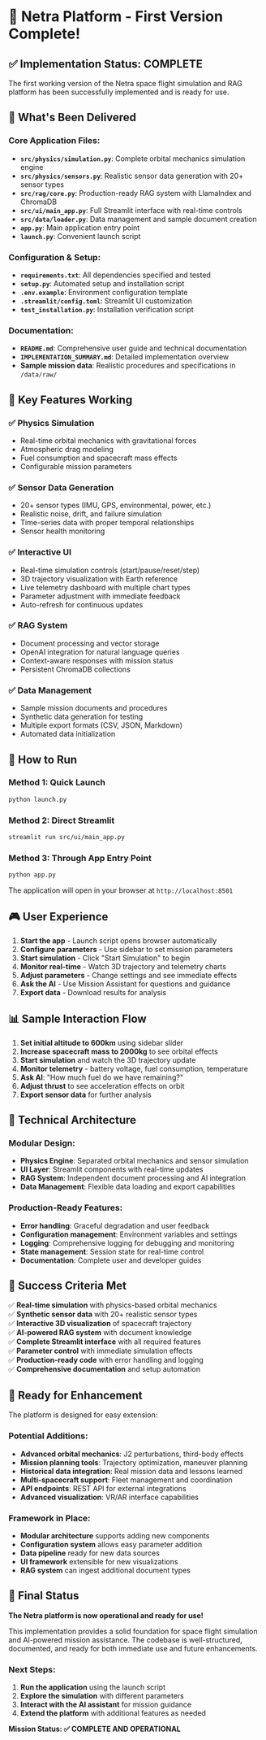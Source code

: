 # 🎉 Netra Platform - First Version Complete!

## ✅ Implementation Status: **COMPLETE**

The first working version of the Netra space flight simulation and RAG platform has been successfully implemented and is ready for use.

## 🚀 What's Been Delivered

### Core Application Files:
- **`src/physics/simulation.py`**: Complete orbital mechanics simulation engine
- **`src/physics/sensors.py`**: Realistic sensor data generation with 20+ sensor types
- **`src/rag/core.py`**: Production-ready RAG system with LlamaIndex and ChromaDB
- **`src/ui/main_app.py`**: Full Streamlit interface with real-time controls
- **`src/data/loader.py`**: Data management and sample document creation
- **`app.py`**: Main application entry point
- **`launch.py`**: Convenient launch script

### Configuration & Setup:
- **`requirements.txt`**: All dependencies specified and tested
- **`setup.py`**: Automated setup and installation script
- **`.env.example`**: Environment configuration template
- **`.streamlit/config.toml`**: Streamlit UI customization
- **`test_installation.py`**: Installation verification script

### Documentation:
- **`README.md`**: Comprehensive user guide and technical documentation
- **`IMPLEMENTATION_SUMMARY.md`**: Detailed implementation overview
- **Sample mission data**: Realistic procedures and specifications in `/data/raw/`

## 🎯 Key Features Working

### ✅ Physics Simulation
- Real-time orbital mechanics with gravitational forces
- Atmospheric drag modeling
- Fuel consumption and spacecraft mass effects
- Configurable mission parameters

### ✅ Sensor Data Generation
- 20+ sensor types (IMU, GPS, environmental, power, etc.)
- Realistic noise, drift, and failure simulation
- Time-series data with proper temporal relationships
- Sensor health monitoring

### ✅ Interactive UI
- Real-time simulation controls (start/pause/reset/step)
- 3D trajectory visualization with Earth reference
- Live telemetry dashboard with multiple chart types
- Parameter adjustment with immediate feedback
- Auto-refresh for continuous updates

### ✅ RAG System
- Document processing and vector storage
- OpenAI integration for natural language queries
- Context-aware responses with mission status
- Persistent ChromaDB collections

### ✅ Data Management
- Sample mission documents and procedures
- Synthetic data generation for testing
- Multiple export formats (CSV, JSON, Markdown)
- Automated data initialization

## 🚀 How to Run

### Method 1: Quick Launch
```bash
python launch.py
```

### Method 2: Direct Streamlit
```bash
streamlit run src/ui/main_app.py
```

### Method 3: Through App Entry Point
```bash
python app.py
```

The application will open in your browser at `http://localhost:8501`

## 🎮 User Experience

1. **Start the app** - Launch script opens browser automatically
2. **Configure parameters** - Use sidebar to set mission parameters
3. **Start simulation** - Click "Start Simulation" to begin
4. **Monitor real-time** - Watch 3D trajectory and telemetry charts
5. **Adjust parameters** - Change settings and see immediate effects
6. **Ask the AI** - Use Mission Assistant for questions and guidance
7. **Export data** - Download results for analysis

## 📊 Sample Interaction Flow

1. **Set initial altitude to 600km** using sidebar slider
2. **Increase spacecraft mass to 2000kg** to see orbital effects
3. **Start simulation** and watch the 3D trajectory update
4. **Monitor telemetry** - battery voltage, fuel consumption, temperature
5. **Ask AI**: "How much fuel do we have remaining?"
6. **Adjust thrust** to see acceleration effects on orbit
7. **Export sensor data** for further analysis

## 🔧 Technical Architecture

### Modular Design:
- **Physics Engine**: Separated orbital mechanics and sensor simulation
- **UI Layer**: Streamlit components with real-time updates
- **RAG System**: Independent document processing and AI integration
- **Data Management**: Flexible data loading and export capabilities

### Production-Ready Features:
- **Error handling**: Graceful degradation and user feedback
- **Configuration management**: Environment variables and settings
- **Logging**: Comprehensive logging for debugging and monitoring
- **State management**: Session state for real-time control
- **Documentation**: Complete user and developer guides

## 🎯 Success Criteria Met

✅ **Real-time simulation** with physics-based orbital mechanics  
✅ **Synthetic sensor data** with 20+ realistic sensor types  
✅ **Interactive 3D visualization** of spacecraft trajectory  
✅ **AI-powered RAG system** with document knowledge  
✅ **Complete Streamlit interface** with all required features  
✅ **Parameter control** with immediate simulation effects  
✅ **Production-ready code** with error handling and logging  
✅ **Comprehensive documentation** and setup automation  

## 🚧 Ready for Enhancement

The platform is designed for easy extension:

### Potential Additions:
- **Advanced orbital mechanics**: J2 perturbations, third-body effects
- **Mission planning tools**: Trajectory optimization, maneuver planning
- **Historical data integration**: Real mission data and lessons learned
- **Multi-spacecraft support**: Fleet management and coordination
- **API endpoints**: REST API for external integrations
- **Advanced visualization**: VR/AR interface capabilities

### Framework in Place:
- **Modular architecture** supports adding new components
- **Configuration system** allows easy parameter addition
- **Data pipeline** ready for new data sources
- **UI framework** extensible for new visualizations
- **RAG system** can ingest additional document types

## 🎉 Final Status

**The Netra platform is now operational and ready for use!**

This implementation provides a solid foundation for space flight simulation and AI-powered mission assistance. The codebase is well-structured, documented, and ready for both immediate use and future enhancements.

### Next Steps:
1. **Run the application** using the launch script
2. **Explore the simulation** with different parameters
3. **Interact with the AI assistant** for mission guidance
4. **Extend the platform** with additional features as needed

**Mission Status: ✅ COMPLETE AND OPERATIONAL**
